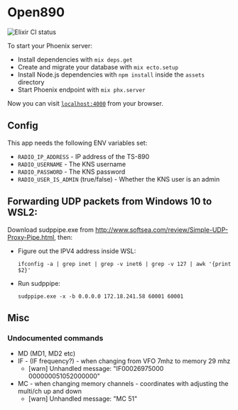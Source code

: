 # Open890

![Elixir CI status](https://github.com/tonyc/open890/workflows/Test/badge.svg)

To start your Phoenix server:

  * Install dependencies with `mix deps.get`
  * Create and migrate your database with `mix ecto.setup`
  * Install Node.js dependencies with `npm install` inside the `assets` directory
  * Start Phoenix endpoint with `mix phx.server`

Now you can visit [`localhost:4000`](http://localhost:4000) from your browser.

## Config

This app needs the following ENV variables set:

  * `RADIO_IP_ADDRESS` - IP address of the TS-890
  * `RADIO_USERNAME` - The KNS username
  * `RADIO_PASSWORD` - The KNS password
  * `RADIO_USER_IS_ADMIN` (true/false) - Whether the KNS user is an admin

## Forwarding UDP packets from Windows 10 to WSL2:

Download sudppipe.exe from http://www.softsea.com/review/Simple-UDP-Proxy-Pipe.html, then:


  * Figure out the IPV4 address inside WSL:

      `ifconfig -a | grep inet | grep -v inet6 | grep -v 127 | awk '{print $2}'`

  * Run sudppipe:

      `sudppipe.exe -x -b 0.0.0.0 172.18.241.58 60001 60001`

## Misc

### Undocumented commands
  * MD (MD1, MD2 etc)
  * IF - (IF frequency?) - when changing from VFO 7mhz to memory 29 mhz 
    * [warn] Unhandled message: "IF00026975000      000000051052000000"
  * MC - when changing memory channels - coordinates with adjusting the multi/ch up and down
    * [warn] Unhandled message: "MC 51"
